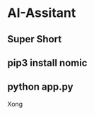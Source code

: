 # AI-Assitant
Super Short
-----------
pip3 install nomic
-----------
python app.py
-----------
Xong
